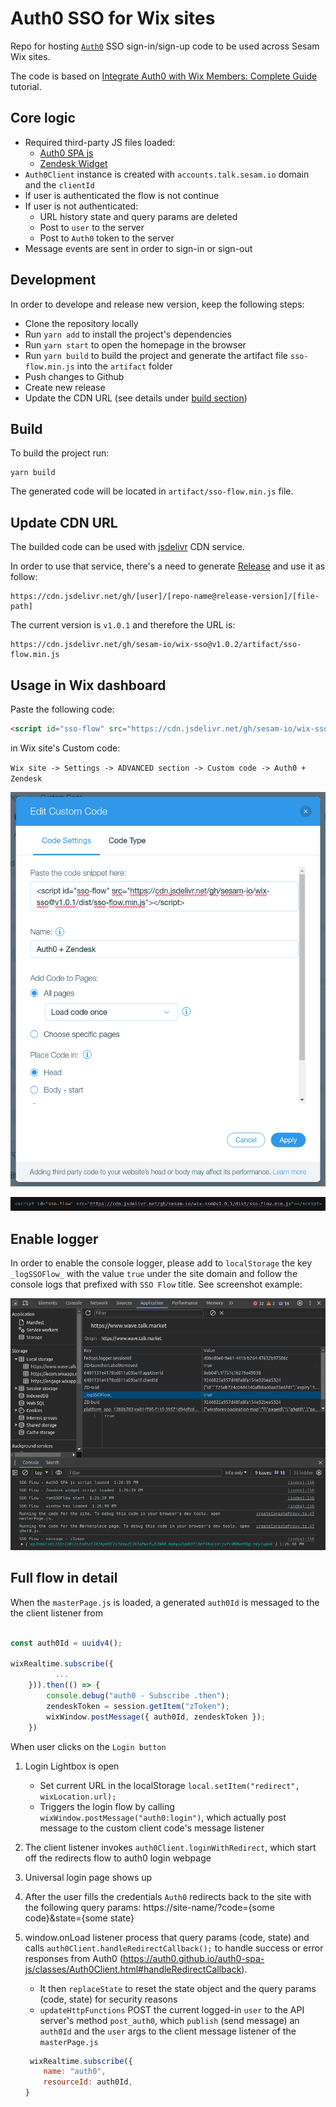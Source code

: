 # Auth0 SSO for Wix sites

Repo for hosting [`Auth0`](https://auth0.com) SSO sign-in/sign-up code to be used across Sesam Wix sites.

The code is based on [Integrate Auth0 with Wix Members: Complete Guide](https://forum.wixstudio.com/t/integrate-auth0-with-wix-members-complete-guide/8119) tutorial.

## Core logic

- Required third-party JS files loaded:
    - [Auth0 SPA js](https://static.zdassets.com/ekr/snippet.js?key=eb7f5552-be33-4b0f-a55d-ce9a8a7aa975)
    - [Zendesk Widget](https://cdn.auth0.com/js/auth0-spa-js/2.0/auth0-spa-js.production.js)
- `Auth0Client` instance is created with `accounts.talk.sesam.io` domain and the `clientId`
- If user is authenticated the flow is not continue
- If user is not authenticated:
    - URL history state and query params are deleted
    - Post to `user` to the server 
    - Post to `Auth0` token to the server
- Message events are sent in order to sign-in or sign-out


## Development

In order to develope and release new version, keep the following steps:
- Clone the repository locally
- Run `yarn add` to install the project's dependencies
- Run `yarn start` to open the homepage in the browser
- Run `yarn build` to build the project and generate the artifact file `sso-flow.min.js` into the `artifact` folder 
- Push changes to Github
- Create new release
- Update the CDN URL (see details under [build section](#build))

## Build

To build the project run:

```
yarn build
```

The generated code will be located in `artifact/sso-flow.min.js` file.

## Update CDN URL

The builded code can be used with [jsdelivr](https://www.jsdelivr.com/?docs=gh) CDN service.

In order to use that service, there's a need to generate [Release](https://docs.github.com/en/repositories/releasing-projects-on-github/managing-releases-in-a-repository) and use it as follow:

```
https://cdn.jsdelivr.net/gh/[user]/[repo-name@release-version]/[file-path]
```

The current version is `v1.0.1` and therefore the URL is: 

```
https://cdn.jsdelivr.net/gh/sesam-io/wix-sso@v1.0.2/artifact/sso-flow.min.js
```

## Usage in Wix dashboard

Paste the following code:

```html
<script id="sso-flow" src="https://cdn.jsdelivr.net/gh/sesam-io/wix-sso@v1.0.2/artifcat/sso-flow.min.js"></script>
```

in Wix site's Custom code: 

`Wix site -> Settings -> ADVANCED section -> Custom code -> Auth0 + Zendesk`


![Alt text](<src/assets/wix-custom-code-example.png>)


![Alt text](<src/assets//script-example.png>)

## Enable logger

In order to enable the console logger, please add to `localStorage` the key `_logSSOFlow_` with the value `true` under the site domain and follow the console logs that prefixed with `SSO Flow` title. See screenshot example:


![Alt text](<src/assets/logger-example.png>)

## Full flow in detail

When the `masterPage.js` is loaded, a generated `auth0Id` is messaged to the the client listener from 

```js

const auth0Id = uuidv4();

wixRealtime.subscribe({
          ...
    })).then(() => {
        console.debug("auth0 - Subscribe .then");
        zendeskToken = session.getItem("zToken");
        wixWindow.postMessage({ auth0Id, zendeskToken });
    })
```

When user clicks on the `Login button`

1. Login Lightbox is open
 	- Set current URL in the localStorage `local.setItem("redirect", wixLocation.url);`
 	- Triggers the login flow by calling `wixWindow.postMessage("auth0:login")`, which actually post message to the custom client code's message listener
2. The client listener invokes `auth0Client.loginWithRedirect`, which start off the redirects flow to auth0 login webpage
3. Universal login page shows up
4. After the user fills the credentials `Auth0` redirects back to the site with the following query params: https://site-name/?code={some code}&state={some state}
5. window.onLoad listener process that query params (code, state) and calls `auth0Client.handleRedirectCallback();` to handle success or error responses from Auth0 (https://auth0.github.io/auth0-spa-js/classes/Auth0Client.html#handleRedirectCallback).
    - It then `replaceState` to reset the state object and the query params (code, state) for security reasons
 	- `updateHttpFunctions` POST the current logged-in `user` to the API server's method `post_auth0`, which `publish` (send message) an `auth0Id` and the `user` args to the client message listener of the `masterPage.js`

 	```js
 	 wixRealtime.subscribe({
        name: "auth0",
        resourceId: auth0Id,
    }